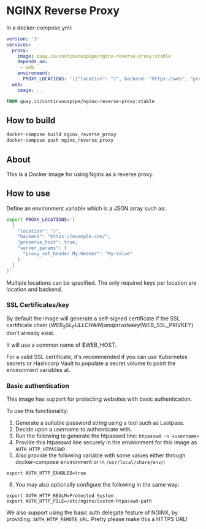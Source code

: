 # NGINX Reverse Proxy

In a docker-compose.yml:
```yml
version: '3'
services:
  proxy:
    image: quay.io/continuouspipe/nginx-reverse-proxy:stable
    depends_on:
     - web
    environment:
      PROXY_LOCATIONS: '[{"location": "/", backend: "https://web", "preserve_host": true}, {"location": "~ /foo(/|$)", backend: "https://web/bar", "preserve_host": true}]'
  web:
    image: ...
```

```Dockerfile
FROM quay.io/continuouspipe/nginx-reverse-proxy:stable
```

## How to build
```bash
docker-compose build nginx_reverse_proxy
docker-compose push nginx_reverse_proxy
```

## About

This is a Docker image for using Nginx as a reverse proxy.

## How to use

Define an environment variable which is a JSON array such as:
```bash
export PROXY_LOCATIONS='[
  {
    "location": "/",
    "backend": "https://example.com/",
    "preserve_host": true,
    "server_params": {
      "proxy_set_header My-Header": "My-Value"
    }
  }
]'
```

Multiple locations can be specified. The only required keys per location are
location and backend.

### SSL Certificates/key

By default the image will generate a self-signed certificate if the SSL certificate
chain ($WEB_SSL_FULLCHAIN) and private key ($WEB_SSL_PRIVKEY) don't already exist.

It will use a common name of $WEB_HOST.

For a valid SSL certificate, it's recommended if you can use Kubernetes secrets
or Hashicorp Vault to populate a secret volume to point the environment variables at.

### Basic authentication

This image has support for protecting websites with basic authentication.

To use this functionality:

1. Generate a suitable password string using a tool such as Lastpass.
2. Decide upon a username to authenticate with.
3. Run the following to generate the htpasswd line: `htpasswd -n <username>`
4. Provide this htpasswd line securely in the environment for this image as `AUTH_HTTP_HTPASSWD`
5. Also provide the following variable with some values either through docker-compose environment or in
   `/usr/local/share/env/`:
  ```
  export AUTH_HTTP_ENABLED=true
  ```
6. You may also optionally configure the following in the same way:
  ```
  export AUTH_HTTP_REALM=Protected System
  export AUTH_HTTP_FILE=/etc/nginx/custom-htpasswd-path
  ```

We also support using the basic auth delegate feature of NGINX, by providing: `AUTH_HTTP_REMOTE_URL`.
Pretty please make this a HTTPS URL!
